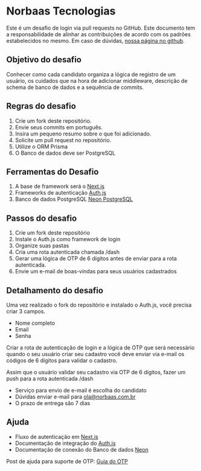 # Norbaas Tecnologias

Este é um desafio de login via pull requests no GitHub. Este documento tem a responsabilidade de alinhar as contribuições de acordo com os padrões estabelecidos no mesmo. Em caso de dúvidas, [nossa página no github](https://github.com/norbaas).

## Objetivo do desafio
Conhecer como cada candidato organiza a lógica de registro de um usuário, os cuidados que na hora de adicionar middleware, descrição de schema de banco de dados e a sequência de commits.

## Regras do desafio

1. Crie um fork deste repositório.
2. Envie seus commits em português.
3. Insira um pequeno resumo sobre o que foi adicionado.
4. Solicite um pull request no repositório.
5. Utilize o ORM Prisma
6. O Banco de dados deve ser PostgreSQL

## Ferramentas do Desafio

1. A base de framework será o [Next.js](https://nextjs.org/)
2. Frameworks de autenticação [Auth.js](https://authjs.dev/)
3. Banco de dados PostgreSQL [Neon PostgreSQL](https://neon.tech/)

## Passos do desafio
1. Crie um fork deste repositório
2. Instale o Auth.js como framework de login
3. Organize suas pastas
4. Cria uma rota autenticada chamada /dash
5. Gerar uma lógica de OTP de 6 dígitos antes de enviar para a rota autenticada.
6. Envie um e-mail de boas-vindas para seus usuários cadastrados

## Detalhamento do desafio

Uma vez realizado o fork do repositório e instalado o Auth.js, você precisa criar 3 campos.
* Nome completo
* Email
* Senha

Criar a rota de autenticação de login e a lógica de OTP que será necessário quando o seu usuário criar seu cadastro você deve enviar via e-mail os códigos de 6 dígitos para validar o cadastro.

Assim que o usuário validar seu cadastro via OTP de 6 dígitos, fazer um push para a rota autenticada /dash

* Serviço para envio de e-mail é escolha do candidato
* Dúvidas enviar e-mail para ola@norbaas.com.br
* O prazo de entrega são 7 dias

## Ajuda
* Fluxo de autenticação em [Next.js](https://nextjs.org/docs/app/building-your-application/authentication)
* Documentação de integração do [Auth.js](https://authjs.dev/getting-started/installation)
* Documentação de conexão do Banco de dados [Neon](https://neon.tech/docs/get-started-with-neon/connect-neon)

Post de ajuda para suporte de OTP: [Guia do OTP](https://www.linkedin.com/pulse/ditching-magic-links-otp-tutorial-nextjs-nextauth-will-olson-smo3c/)
